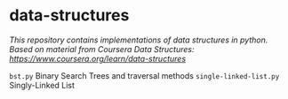 # data-structures
_This repository contains implementations of data structures in python. Based on material from Coursera Data Structures: https://www.coursera.org/learn/data-structures_

`bst.py` Binary Search Trees and traversal methods
`single-linked-list.py` Singly-Linked List
